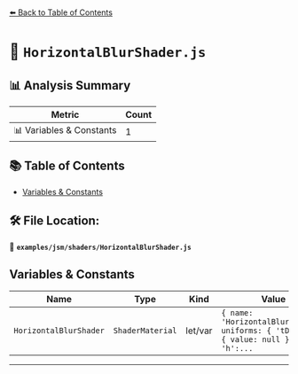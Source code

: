 [⬅️ Back to Table of Contents](../../../index.md)

# 📄 `HorizontalBlurShader.js`

## 📊 Analysis Summary

| Metric | Count |
|--------|-------|
| 📊 Variables & Constants | 1 |

## 📚 Table of Contents

- [Variables & Constants](#variables-constants)

## 🛠️ File Location:
📂 **`examples/jsm/shaders/HorizontalBlurShader.js`**

## Variables & Constants

| Name | Type | Kind | Value | Exported |
|------|------|------|-------|----------|
| `HorizontalBlurShader` | `ShaderMaterial` | let/var | `{ name: 'HorizontalBlurShader', uniforms: { 'tDiffuse': { value: null }, 'h':...` | ✗ |


---